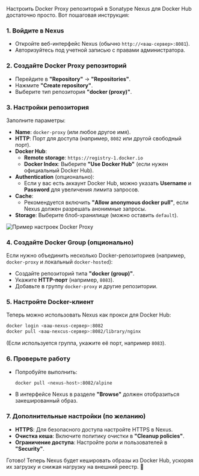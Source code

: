 Настроить Docker Proxy репозиторий в Sonatype Nexus для Docker Hub достаточно просто. Вот пошаговая инструкция:

### 1. **Войдите в Nexus**
   - Откройте веб-интерфейс Nexus (обычно `http://<ваш-сервер>:8081`).
   - Авторизуйтесь под учетной записью с правами администратора.

### 2. **Создайте Docker Proxy репозиторий**
   - Перейдите в **"Repository"** → **"Repositories"**.
   - Нажмите **"Create repository"**.
   - Выберите тип репозитория **"docker (proxy)"**.

### 3. **Настройки репозитория**
   Заполните параметры:
   - **Name**: `docker-proxy` (или любое другое имя).
   - **HTTP**: Порт для доступа (например, `8082` или другой свободный порт).
   - **Docker Hub**:  
     - **Remote storage**: `https://registry-1.docker.io`
     - **Docker Index**: Выберите **"Use Docker Hub"** (если нужен официальный Docker Hub).
   - **Authentication** (опционально):
     - Если у вас есть аккаунт Docker Hub, можно указать **Username** и **Password** для увеличения лимита запросов.
   - **Cache**:
     - Рекомендуется включить **"Allow anonymous docker pull"**, если Nexus должен разрешать анонимные запросы.
   - **Storage**: Выберите блоб-хранилище (можно оставить `default`).

   ![Пример настроек Docker Proxy](https://via.placeholder.com/300x200?text=Docker+Proxy+Settings)

### 4. **Создайте Docker Group (опционально)**
   Если нужно объединить несколько Docker-репозиториев (например, `docker-proxy` и локальный `docker-hosted`):
   - Создайте репозиторий типа **"docker (group)"**.
   - Укажите **HTTP-порт** (например, `8083`).
   - Добавьте в группу `docker-proxy` и другие репозитории.

### 5. **Настройте Docker-клиент**
   Теперь можно использовать Nexus как прокси для Docker Hub:
   ```bash
   docker login <ваш-nexus-сервер>:8082
   docker pull <ваш-nexсus-сервер>:8082/library/nginx
   ```
   (Если используется группа, укажите её порт, например `8083`).

### 6. **Проверьте работу**
   - Попробуйте выполнить:
     ```bash
     docker pull <nexus-host>:8082/alpine
     ```
   - В интерфейсе Nexus в разделе **"Browse"** должен отобразиться закешированный образ.

### 7. **Дополнительные настройки (по желанию)**
   - **HTTPS**: Для безопасного доступа настройте HTTPS в Nexus.
   - **Очистка кеша**: Включите политику очистки в **"Cleanup policies"**.
   - **Ограничение доступа**: Настройте роли и пользователей в **"Security"**.

Готово! Теперь Nexus будет кешировать образы из Docker Hub, ускоряя их загрузку и снижая нагрузку на внешний реестр. 🚀